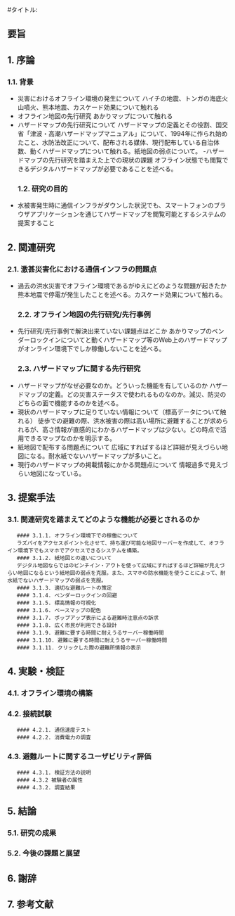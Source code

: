 #タイトル: 
## 要旨


## 1. 序論
   ### 1.1. 背景
- 災害におけるオフライン環境の発生について
  ハイチの地震、トンガの海底火山噴火、熊本地震、カスケード効果について触れる
- オフライン地図の先行研究
  あかりマップについて触れる
- ハザードマップの先行研究について
  ハザードマップの定義とその役割、国交省「津波・高潮ハザードマップマニュアル」について、1994年に作られ始めたこと、水防法改正について、配布される媒体、現行配布している自治体数、動くハザードマップについて触れる。紙地図の弱点について。
-ハザードマップの先行研究を踏まえた上での現状の課題
オフライン状態でも閲覧できるデジタルハザードマップが必要であることを述べる。
   ### 1.2. 研究の目的
- 水被害発生時に通信インフラがダウンした状況でも、スマートフォンのブラウザアプリケーションを通じてハザードマップを閲覧可能とするシステムの提案すること

## 2. 関連研究
   ### 2.1. 激甚災害化における通信インフラの問題点
- 過去の洪水災害でオフライン環境であるがゆえにどのような問題が起きたか
  熊本地震で停電が発生したことを述べる。カスケード効果について触れる。
   ### 2.2. オフライン地図の先行研究/先行事例
- 先行研究/先行事例で解決出来ていない課題点はどこか
  あかりマップのベンダーロックインについてと動くハザードマップ等のWeb上のハザードマップがオンライン環境下でしか稼働しないことを述べる。
   ### 2.3. ハザードマップに関する先行研究
- ハザードマップがなぜ必要なのか。どういった機能を有しているのか
  ハザードマップの定義。どの災害ステータスで使われるものなのか。減災、防災のどちらの面で機能するのかを述べる。
- 現状のハザードマップに足りていない情報について（標高データについて触れる）
  徒歩での避難の際、洪水被害の際は高い場所に避難することが求められるが、高さ情報が直感的にわかるハザードマップは少ない。どの時点で活用できるマップなのかを明示する。
- 紙地図で配布する問題点について
  広域にすればするほど詳細が見えづらい地図になる。耐水紙でないハザードマップが多いこと。
- 現行のハザードマップの掲載情報にかかる問題点について
  情報過多で見えづらい地図になっている。

## 3. 提案手法
   ### 3.1. 関連研究を踏まえてどのような機能が必要とされるのか
       #### 3.1.1. オフライン環境下での稼働について
       ラズパイをアクセスポイント化させて、持ち運び可能な地図サーバーを作成して、オフライン環境下でもスマホでアクセスできるシステムを構築。
       #### 3.1.2. 紙地図との違いについて
       デジタル地図ならではのピンチイン・アウトを使って広域にすればするほど詳細が見えづらい地図になるという紙地図の弱点を克服。また、スマホの防水機能を使うことによって、耐水紙でないハザードマップの弱点を克服。
       #### 3.1.3. 適切な避難ルートの策定
       #### 3.1.4. ベンダーロックインの回避
       #### 3.1.5. 標高情報の可視化
       #### 3.1.6. ベースマップの配色
       #### 3.1.7. ポップアップ表示による避難時注意点の訴求
       #### 3.1.8. 広く市民が利用できる設計
       #### 3.1.9. 避難に要する時間に耐えうるサーバー稼働時間
       #### 3.1.10. 避難に要する時間に耐えうるサーバー稼働時間
       #### 3.1.11. クリックした際の避難所情報の表示

## 4. 実験・検証

   ### 4.1. オフライン環境の構築
   ### 4.2. 接続試験
       #### 4.2.1. 通信速度テスト
       #### 4.2.2. 消費電力の調査

   ### 4.3. 避難ルートに関するユーザビリティ評価

       #### 4.3.1. 検証方法の説明
       #### 4.3.2 被験者の属性
       #### 4.3.2. 調査結果

## 5. 結論

   ### 5.1. 研究の成果
   ### 5.2. 今後の課題と展望

## 6. 謝辞

## 7. 参考文献
